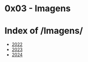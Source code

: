 # 0x03 - Imagens

<!DOCTYPE html>
<html lang="en">
<head>
  <meta charset="UTF-8">
  <meta name="viewport" content="width=device-width, initial-scale=1.0">
 </head>
<body>
  <h1>Index of /Imagens/</h1>
  <ul>
    <li><a href="./assets/2022/">2022</a></li>
    <li><a href="./assets/2023/">2023</a></li>
    <li><a href="./assets/2024/">2024</a></li>
  </ul>
</body>
</html>


